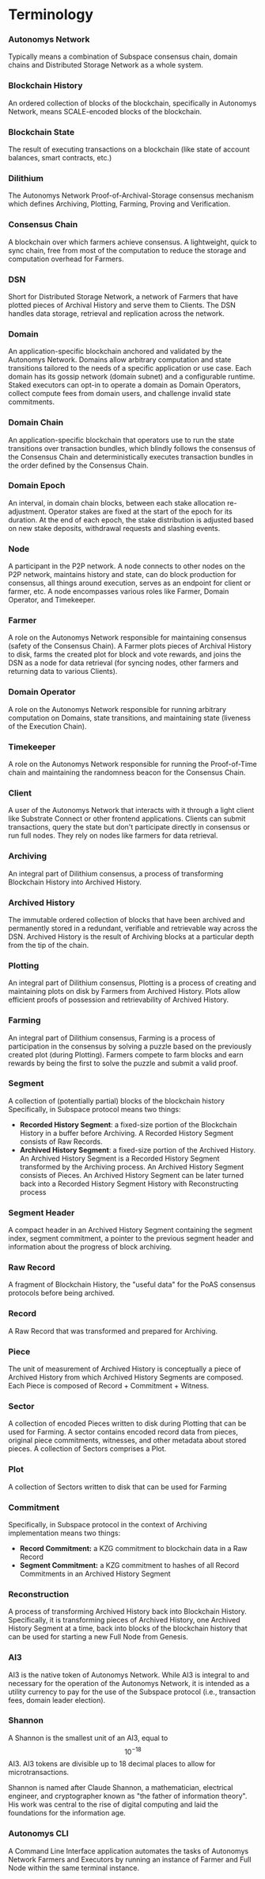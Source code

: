 # Terminology

### Autonomys Network

Typically means a combination of Subspace consensus chain, domain chains and Distributed Storage Network as a whole system.

### Blockchain History

An ordered collection of blocks of the blockchain, specifically in Autonomys Network, means SCALE-encoded blocks of the blockchain.

### Blockchain State

The result of executing transactions on a blockchain (like state of account balances, smart contracts, etc.)

### Dilithium

The Autonomys Network Proof-of-Archival-Storage consensus mechanism which defines Archiving, Plotting, Farming, Proving and Verification.

### Consensus Chain

A blockchain over which farmers achieve consensus. A lightweight, quick to sync chain, free from most of the computation to reduce the storage and computation overhead for Farmers.

### DSN

Short for Distributed Storage Network, a network of Farmers that have plotted pieces of Archival History and serve them to Clients. The DSN handles data storage, retrieval and replication across the network.

### Domain

An application-specific blockchain anchored and validated by the Autonomys Network. Domains allow arbitrary computation and state transitions tailored to the needs of a specific application or use case. Each domain has its gossip network (domain subnet) and a configurable runtime. Staked executors can opt-in to operate a domain as Domain Operators, collect compute fees from domain users, and challenge invalid state commitments.

### Domain Chain

An application-specific blockchain that operators use to run the state transitions over transaction bundles, which blindly follows the consensus of the Consensus Chain and deterministically executes transaction bundles in the order defined by the Consensus Chain.

### Domain Epoch

An interval, in domain chain blocks, between each stake allocation re-adjustment. Operator stakes are fixed at the start of the epoch for its duration. At the end of each epoch, the stake distribution is adjusted based on new stake deposits, withdrawal requests and slashing events.

### Node

A participant in the P2P network. A node connects to other nodes on the P2P network, maintains history and state, can do block production for consensus, all things around execution, serves as an endpoint for client or farmer, etc. A node encompasses various roles like Farmer, Domain Operator, and Timekeeper.

### Farmer

A role on the Autonomys Network responsible for maintaining consensus (safety of the Consensus Chain). A Farmer plots pieces of Archival History to disk, farms the created plot for block and vote rewards, and joins the DSN as a node for data retrieval (for syncing nodes, other farmers and returning data to various Clients).

### Domain Operator

A role on the Autonomys Network responsible for running arbitrary computation on Domains, state transitions, and maintaining state (liveness of the Execution Chain).

### Timekeeper

A role on the Autonomys Network responsible for running the Proof-of-Time chain and maintaining the randomness beacon for the Consensus Chain.

### Client

A user of the Autonomys Network that interacts with it through a light client like Substrate Connect or other frontend applications. Clients can submit transactions, query the state but don't participate directly in consensus or run full nodes. They rely on nodes like farmers for data retrieval.

### Archiving

An integral part of Dilithium consensus, a process of transforming Blockchain History into Archived History.

### Archived History

The immutable ordered collection of blocks that have been archived and permanently stored in a redundant, verifiable and retrievable way across the DSN. Archived History is the result of Archiving blocks at a particular depth from the tip of the chain.

### Plotting

An integral part of Dilithium consensus, Plotting is a process of creating and maintaining plots on disk by Farmers from Archived History. Plots allow efficient proofs of possession and retrievability of Archived History.

### Farming

An integral part of Dilithium consensus, Farming is a process of participation in the consensus by solving a puzzle based on the previously created plot (during Plotting). Farmers compete to farm blocks and earn rewards by being the first to solve the puzzle and submit a valid proof.

### Segment

A collection of (potentially partial) blocks of the blockchain history Specifically, in Subspace protocol means two things:

* **Recorded History Segment**: a fixed-size portion of the Blockchain History in a buffer before Archiving. A Recorded History Segment consists of Raw Records.
* **Archived History Segment**: a fixed-size portion of the Archived History. An Archived History Segment is a Recorded History Segment transformed by the Archiving process. An Archived History Segment consists of Pieces. An Archived History Segment can be later turned back into a Recorded History Segment History with Reconstructing process

### Segment Header

A compact header in an Archived History Segment containing the segment index, segment commitment, a pointer to the previous segment header and information about the progress of block archiving.

### Raw Record

A fragment of Blockchain History, the "useful data" for the PoAS consensus protocols before being archived.

### Record

A Raw Record that was transformed and prepared for Archiving.

### Piece

The unit of measurement of Archived History is conceptually a piece of Archived History from which Archived History Segments are composed. Each Piece is composed of Record + Commitment + Witness.

### Sector

A collection of encoded Pieces written to disk during Plotting that can be used for Farming. A sector contains encoded record data from pieces, original piece commitments, witnesses, and other metadata about stored pieces. A collection of Sectors comprises a Plot.

### Plot

A collection of Sectors written to disk that can be used for Farming

### Commitment

Specifically, in Subspace protocol in the context of Archiving implementation means two things:

* **Record Commitment:** a KZG commitment to blockchain data in a Raw Record
* **Segment Commitment:** a KZG commitment to hashes of all Record Commitments in an Archived History Segment

### Reconstruction

A process of transforming Archived History back into Blockchain History. Specifically, it is transforming pieces of Archived History, one Archived History Segment at a time, back into blocks of the blockchain history that can be used for starting a new Full Node from Genesis.

### AI3

AI3 is the native token of Autonomys Network. While AI3 is integral to and necessary for the operation of the Autonomys Network, it is intended as a utility currency to pay for the use of the Subspace protocol (i.e., transaction fees, domain leader election).

### Shannon

A Shannon is the smallest unit of an AI3, equal to $$10^{-18}$$AI3. AI3 tokens are divisible up to 18 decimal places to allow for microtransactions.

Shannon is named after Claude Shannon, a mathematician, electrical engineer, and cryptographer known as "the father of information theory". His work was central to the rise of digital computing and laid the foundations for the information age.

### Autonomys CLI

A Command Line Interface application automates the tasks of Autonomys Network Farmers and Executors by running an instance of Farmer and Full Node within the same terminal instance.
